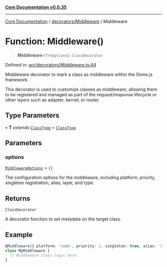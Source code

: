 [**Core Documentation v0.0.35**](../../../README.md)

***

[Core Documentation](../../../modules.md) / [decorators/Middleware](../README.md) / Middleware

# Function: Middleware()

> **Middleware**\<`T`\>(`options`): `ClassDecorator`

Defined in: [src/decorators/Middleware.ts:44](https://github.com/stonemjs/core/blob/c9d95b58ccfb8efcaba0bed7bbf19084836cc28d/src/decorators/Middleware.ts#L44)

Middleware decorator to mark a class as middleware within the Stone.js framework.

This decorator is used to customize classes as middleware, allowing them to be registered and managed
as part of the request/response lifecycle or other layers such as adapter, kernel, or router.

## Type Parameters

• **T** *extends* [`ClassType`](../../../definitions/type-aliases/ClassType.md) = [`ClassType`](../../../definitions/type-aliases/ClassType.md)

## Parameters

### options

[`MiddlewareOptions`](../interfaces/MiddlewareOptions.md) = `{}`

The configuration options for the middleware, including platform, priority, singleton registration, alias, layer, and type.

## Returns

`ClassDecorator`

A decorator function to set metadata on the target class.

## Example

```typescript
@Middleware({ platform: 'node', priority: 1, singleton: true, alias: 'MyMiddleware', layer: 'adapter', type: 'input' })
class MyMiddleware {
  // Middleware class logic here.
}
```
